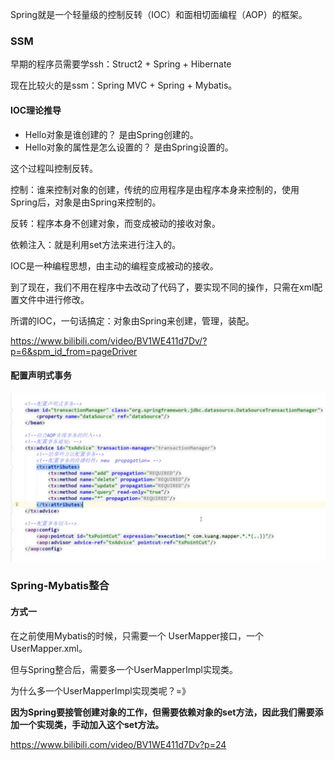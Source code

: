 Spring就是一个轻量级的控制反转（IOC）和面相切面编程（AOP）的框架。

### SSM

早期的程序员需要学ssh：Struct2 + Spring + Hibernate

现在比较火的是ssm：Spring MVC + Spring + Mybatis。



#### IOC理论推导

- Hello对象是谁创建的？
  是由Spring创建的。
- Hello对象的属性是怎么设置的？
  是由Spring设置的。

这个过程叫控制反转。

控制：谁来控制对象的创建，传统的应用程序是由程序本身来控制的，使用Spring后，对象是由Spring来控制的。

反转：程序本身不创建对象，而变成被动的接收对象。

依赖注入：就是利用set方法来进行注入的。



IOC是一种编程思想，由主动的编程变成被动的接收。

到了现在，我们不用在程序中去改动了代码了，要实现不同的操作，只需在xml配置文件中进行修改。

所谓的IOC，一句话搞定：对象由Spring来创建，管理，装配。

https://www.bilibili.com/video/BV1WE411d7Dv/?p=6&spm_id_from=pageDriver



#### 配置声明式事务

<img src="Spring.assets/image-20211129223828646.png" alt="image-20211129223828646" style="zoom:50%;" />

### Spring-Mybatis整合

#### 方式一

在之前使用Mybatis的时候，只需要一个 UserMapper接口，一个UserMapper.xml。

但与Spring整合后，需要多一个UserMapperImpl实现类。

为什么多一个UserMapperImpl实现类呢？=》

**因为Spring要接管创建对象的工作，但需要依赖对象的set方法，因此我们需要添加一个实现类，手动加入这个set方法。**

https://www.bilibili.com/video/BV1WE411d7Dv?p=24
